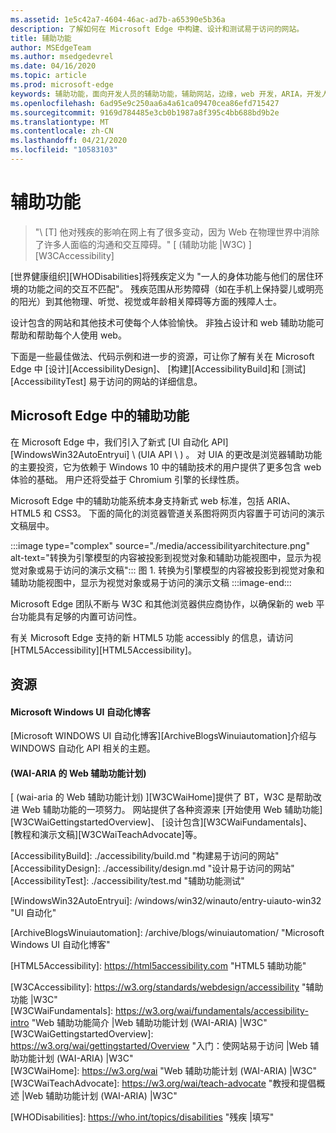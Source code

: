 ```yaml
---
ms.assetid: 1e5c42a7-4604-46ac-ad7b-a65390e5b36a
description: 了解如何在 Microsoft Edge 中构建、设计和测试易于访问的网站。
title: 辅助功能
author: MSEdgeTeam
ms.author: msedgedevrel
ms.date: 04/16/2020
ms.topic: article
ms.prod: microsoft-edge
keywords: 辅助功能，面向开发人员的辅助功能，辅助网站，边缘，web 开发，ARIA，开发人员，UIA，UI 自动化
ms.openlocfilehash: 6ad95e9c250aa6a4a61ca09470cea86efd715427
ms.sourcegitcommit: 9169d784485e3cb0b1987a8f395c4bb688bd9b2e
ms.translationtype: MT
ms.contentlocale: zh-CN
ms.lasthandoff: 04/21/2020
ms.locfileid: "10583103"
---
```

# 辅助功能  

> "\ [T] 他对残疾的影响在网上有了很多变动，因为 Web 在物理世界中消除了许多人面临的沟通和交互障碍。" [ (辅助功能 |W3C) ][W3CAccessibility]  

[世界健康组织][WHODisabilities]将残疾定义为 "一人的身体功能与他们的居住环境的功能之间的交互不匹配"。  残疾范围从形势障碍（如在手机上保持婴儿或明亮的阳光）到其他物理、听觉、视觉或年龄相关障碍等方面的残障人士。  

设计包含的网站和其他技术可使每个人体验愉快。  非独占设计和 web 辅助功能可帮助和帮助每个人使用 web。  

下面是一些最佳做法、代码示例和进一步的资源，可让你了解有关在 Microsoft Edge 中 [设计][AccessibilityDesign]、 [构建][AccessibilityBuild]和 [测试][AccessibilityTest] 易于访问的网站的详细信息。  

## Microsoft Edge 中的辅助功能  

在 Microsoft Edge 中，我们引入了新式 [UI 自动化 API][WindowsWin32AutoEntryui] \ (UIA API \ ) 。  对 UIA 的更改是浏览器辅助功能的主要投资，它为依赖于 Windows 10 中的辅助技术的用户提供了更多包含 web 体验的基础。  用户还将受益于 Chromium 引擎的长绿性质。  

Microsoft Edge 中的辅助功能系统本身支持新式 web 标准，包括 ARIA、HTML5 和 CSS3。  下面的简化的浏览器管道关系图将网页内容置于可访问的演示文稿层中。  

:::image type="complex" source="./media/accessibilityarchitecture.png" alt-text="转换为引擎模型的内容被投影到视觉对象和辅助功能视图中，显示为视觉对象或易于访问的演示文稿":::
   图 1.  转换为引擎模型的内容被投影到视觉对象和辅助功能视图中，显示为视觉对象或易于访问的演示文稿
:::image-end:::

<!--![Figure 1.  Content transformed to the engine model is projected into visual and accessibility views that are presented either as visual or accessible presentation][ImageAccessibilityArchitecture]  -->  

Microsoft Edge 团队不断与 W3C 和其他浏览器供应商协作，以确保新的 web 平台功能具有足够的内置可访问性。  

有关 Microsoft Edge 支持的新 HTML5 功能 accessibly 的信息，请访问 [HTML5Accessibility][HTML5Accessibility]。  

## 资源  

#### Microsoft Windows UI 自动化博客  

[Microsoft WINDOWS UI 自动化博客][ArchiveBlogsWinuiautomation]介绍与 WINDOWS 自动化 API 相关的主题。  

####  (WAI-ARIA 的 Web 辅助功能计划)   

[ (wai-aria 的 Web 辅助功能计划) ][W3CWaiHome]提供了 BT，W3C 是帮助改进 Web 辅助功能的一项努力。  网站提供了各种资源来 [开始使用 Web 辅助功能][W3CWaiGettingstartedOverview]、 [设计包含][W3CWaiFundamentals]、 [教程和演示文稿][W3CWaiTeachAdvocate]等。  


<!-- image links -->  

<!--[ImageAccessibilityArchitecture]: ./media/accessibilityarchitecture.png &quot;Figure 1: Content transformed to the engine model is projected into visual and accessibility views that are presented either as visual or accessible presentation&quot;  -->  

<!-- links -->  

[AccessibilityBuild]: ./accessibility/build.md &quot;构建易于访问的网站&quot;  
[AccessibilityDesign]: ./accessibility/design.md &quot;设计易于访问的网站&quot;  
[AccessibilityTest]: ./accessibility/test.md &quot;辅助功能测试&quot;  

[WindowsWin32AutoEntryui]: /windows/win32/winauto/entry-uiauto-win32 &quot;UI 自动化&quot;  

[ArchiveBlogsWinuiautomation]: /archive/blogs/winuiautomation/ &quot;Microsoft Windows UI 自动化博客&quot;  

[HTML5Accessibility]: https://html5accessibility.com &quot;HTML5 辅助功能&quot;  

[W3CAccessibility]: https://w3.org/standards/webdesign/accessibility &quot;辅助功能 |W3C&quot;  
[W3CWaiFundamentals]: https://w3.org/wai/fundamentals/accessibility-intro &quot;Web 辅助功能简介 |Web 辅助功能计划 (WAI-ARIA) |W3C&quot;  
[W3CWaiGettingstartedOverview]: https://w3.org/wai/gettingstarted/Overview &quot;入门：使网站易于访问 |Web 辅助功能计划 (WAI-ARIA) |W3C&quot;  
[W3CWaiHome]: https://w3.org/wai &quot;Web 辅助功能计划 (WAI-ARIA) |W3C&quot;  
[W3CWaiTeachAdvocate]: https://w3.org/wai/teach-advocate &quot;教授和提倡概述 |Web 辅助功能计划 (WAI-ARIA) |W3C&quot;  

[WHODisabilities]: https://who.int/topics/disabilities &quot;残疾 |填写"  

